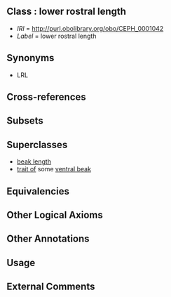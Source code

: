 
## Class : lower rostral length

 * *IRI* = http://purl.obolibrary.org/obo/CEPH_0001042
 * *Label* = lower rostral length

## Synonyms

 * LRL

## Cross-references


## Subsets


## Superclasses

 * [beak length](../../CEPH/41/CEPH_0001041.md)
 * [trait of](../../ceph#trait/of/ceph#trait_of.md) some [ventral beak](../../CEPH/26/CEPH_0001026.md)

## Equivalencies


## Other Logical Axioms


## Other Annotations


## Usage


## External Comments

